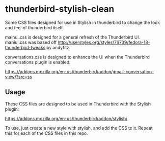 thunderbird-stylish-clean
=========================

Some CSS files designed for use in Stylish in thunderbird to change the look and feel of thunderbird itself.

mainui.css is designed for a general refresh of the Thunderbird UI. maniui.css was based off http://userstyles.org/styles/76739/fedora-18-thunderbird-tweaks by andyfitz.

conversations.css is designed to enhance the UI when the Thunderbird conversations plugin is enabled:

https://addons.mozilla.org/en-us/thunderbird/addon/gmail-conversation-view/?src=ss

## Usage ##
These CSS files are designed to be used in Thunderbird with the Stylish plugin:

https://addons.mozilla.org/en-us/thunderbird/addon/stylish/

To use, just create a new style with stylish, and add the CSS to it. Repeat this for each of the CSS files in this repo.


